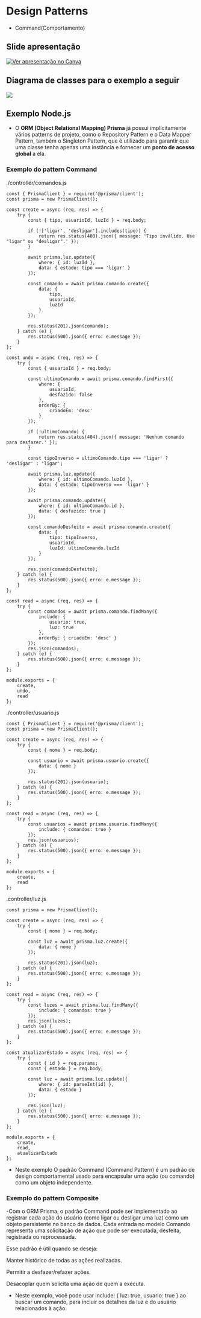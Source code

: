 
# Design Patterns
- Command(Comportamento)

## Slide apresentação
[![Ver apresentação no Canva](https://link-da-imagem-do-slide.jpg)](https://www.canva.com/design/DAGmCYrtTXs/vNsn56iSsywoRA-ER0ilqQ/edit?...)


## Diagrama de classes para o exemplo a seguir
![](./docs/der.jpeg)

## Exemplo Node.js
- O **ORM (Object Relational Mapping) Prisma** já possui implícitamente vários patterns de projeto, como o Repository Pattern e o Data Mapper Pattern, também o Singleton Pattern, que é utilizado para garantir que uma classe tenha apenas uma instância e fornecer um **ponto de acesso global** a ela.


### Exemplo do pattern Command
./controller/comandos.js
```
const { PrismaClient } = require('@prisma/client');
const prisma = new PrismaClient();

const create = async (req, res) => {
    try {
        const { tipo, usuarioId, luzId } = req.body;

        if (!['ligar', 'desligar'].includes(tipo)) {
            return res.status(400).json({ message: 'Tipo inválido. Use "ligar" ou "desligar".' });
        }

        await prisma.luz.update({
            where: { id: luzId },
            data: { estado: tipo === 'ligar' }
        });

        const comando = await prisma.comando.create({
            data: {
                tipo,
                usuarioId,
                luzId
            }
        });

        res.status(201).json(comando);
    } catch (e) {
        res.status(500).json({ erro: e.message });
    }
};

const undo = async (req, res) => {
    try {
        const { usuarioId } = req.body;

        const ultimoComando = await prisma.comando.findFirst({
            where: {
                usuarioId,
                desfazido: false
            },
            orderBy: {
                criadoEm: 'desc'
            }
        });

        if (!ultimoComando) {
            return res.status(404).json({ message: 'Nenhum comando para desfazer.' });
        }

        const tipoInverso = ultimoComando.tipo === 'ligar' ? 'desligar' : 'ligar';

        await prisma.luz.update({
            where: { id: ultimoComando.luzId },
            data: { estado: tipoInverso === 'ligar' }
        });

        await prisma.comando.update({
            where: { id: ultimoComando.id },
            data: { desfazido: true }
        });

        const comandoDesfeito = await prisma.comando.create({
            data: {
                tipo: tipoInverso,
                usuarioId,
                luzId: ultimoComando.luzId
            }
        });

        res.json(comandoDesfeito);
    } catch (e) {
        res.status(500).json({ erro: e.message });
    }
};

const read = async (req, res) => {
    try {
        const comandos = await prisma.comando.findMany({
            include: {
                usuario: true,
                luz: true
            },
            orderBy: { criadoEm: 'desc' }
        });
        res.json(comandos);
    } catch (e) {
        res.status(500).json({ erro: e.message });
    }
};

module.exports = {
    create,
    undo,
    read
};
```
./controller/usuario.js
```
const { PrismaClient } = require('@prisma/client');
const prisma = new PrismaClient();

const create = async (req, res) => {
    try {
        const { nome } = req.body;

        const usuario = await prisma.usuario.create({
            data: { nome }
        });

        res.status(201).json(usuario);
    } catch (e) {
        res.status(500).json({ erro: e.message });
    }
};

const read = async (req, res) => {
    try {
        const usuarios = await prisma.usuario.findMany({
            include: { comandos: true }
        });
        res.json(usuarios);
    } catch (e) {
        res.status(500).json({ erro: e.message });
    }
};

module.exports = {
    create,
    read
};
```
.controller/luz.js
```const { PrismaClient } = require('@prisma/client');
const prisma = new PrismaClient();

const create = async (req, res) => {
    try {
        const { nome } = req.body;

        const luz = await prisma.luz.create({
            data: { nome }
        });

        res.status(201).json(luz);
    } catch (e) {
        res.status(500).json({ erro: e.message });
    }
};

const read = async (req, res) => {
    try {
        const luzes = await prisma.luz.findMany({
            include: { comandos: true }
        });
        res.json(luzes);
    } catch (e) {
        res.status(500).json({ erro: e.message });
    }
};

const atualizarEstado = async (req, res) => {
    try {
        const { id } = req.params;
        const { estado } = req.body;

        const luz = await prisma.luz.update({
            where: { id: parseInt(id) },
            data: { estado }
        });

        res.json(luz);
    } catch (e) {
        res.status(500).json({ erro: e.message });
    }
};

module.exports = {
    create,
    read,
    atualizarEstado
};
`````
- Neste exemplo  O padrão Command (Command Pattern) é um padrão de design comportamental usado para encapsular uma ação (ou comando) como um objeto independente.

### Exemplo do pattern Composite
-Com o ORM Prisma, o padrão Command pode ser implementado ao registrar cada ação do usuário (como ligar ou desligar uma luz) como um objeto persistente no banco de dados. Cada entrada no modelo Comando representa uma solicitação de ação que pode ser executada, desfeita, registrada ou reprocessada.

Esse padrão é útil quando se deseja:

Manter histórico de todas as ações realizadas.

Permitir a desfazer/refazer ações.

Desacoplar quem solicita uma ação de quem a executa.

- Neste exemplo, você pode usar include: { luz: true, usuario: true } ao buscar um comando, para incluir os detalhes da luz e do usuário relacionados à ação.

